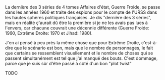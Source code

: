 La dernière des 3 séries de 4 tomes Affaires d'état, Guerre Froide, se passe dans les années 1960 et traite des espions pour le compte de l'URSS dans les hautes sphères politiques françaises. Je dis "dernière des 3 séries", mais en réalité ç'aurait dû être la première si je ne les avais pas lues à l'envers, car chacune couvrait une décennie différente (Guerre Froide: 1960, Extrême Droite: 1970 et Jihad: 1980).

J'en ai pensé à peu près la même chose que pour Extrême Droite, c'est-à-dire que le scénario est bon, mais que le nombre de personnages, le fait que certains se ressemblent visuellement et le nombre de choses qui se passent simultanément est tel que j'ai manqué des bouts. C'est dommage, parce que je suis sûr d'être passé à côté d'un bon "plot twist"

TODO
